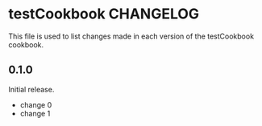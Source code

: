 # testCookbook CHANGELOG

This file is used to list changes made in each version of the testCookbook cookbook.

## 0.1.0

Initial release.

- change 0
- change 1

